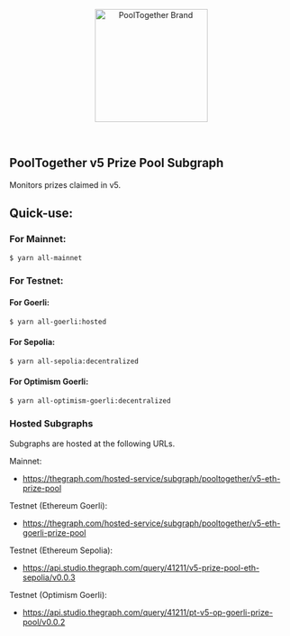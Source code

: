 <p align="center">
  <a href="https://github.com/pooltogether/pooltogether--brand-assets">
    <img src="https://github.com/pooltogether/pooltogether--brand-assets/blob/977e03604c49c63314450b5d432fe57d34747c66/logo/pooltogether-logo--purple-gradient.png?raw=true" alt="PoolTogether Brand" style="max-width:100%;" width="200">
  </a>
</p>

<br />

## PoolTogether v5 Prize Pool Subgraph

<!-- [![Coveralls](https://github.com/pooltogether/v5-twab-controller-subgraph/actions/workflows/main.yml/badge.svg)](https://github.com/pooltogether/v5-twab-controller-subgraph/actions/workflows/main.yml) -->

Monitors prizes claimed in v5.

## Quick-use:

### For Mainnet:

```sh
$ yarn all-mainnet
```

### For Testnet:

#### For Goerli:

```sh
$ yarn all-goerli:hosted
```

#### For Sepolia:

```sh
$ yarn all-sepolia:decentralized
```

#### For Optimism Goerli:

```sh
$ yarn all-optimism-goerli:decentralized
```

### Hosted Subgraphs

Subgraphs are hosted at the following URLs.

Mainnet:

- https://thegraph.com/hosted-service/subgraph/pooltogether/v5-eth-prize-pool

Testnet (Ethereum Goerli):

- https://thegraph.com/hosted-service/subgraph/pooltogether/v5-eth-goerli-prize-pool

Testnet (Ethereum Sepolia):

- https://api.studio.thegraph.com/query/41211/v5-prize-pool-eth-sepolia/v0.0.3

Testnet (Optimism Goerli):

- https://api.studio.thegraph.com/query/41211/pt-v5-op-goerli-prize-pool/v0.0.2